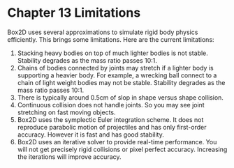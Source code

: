 # Chapter 13 Limitations

Box2D uses several approximations to simulate rigid body physics efficiently. This brings some limitations.
Here are the current limitations:

1. Stacking heavy bodies on top of much lighter bodies is not stable. Stability degrades as the mass ratio passes 10:1.
1. Chains of bodies connected by joints may stretch if a lighter body is supporting a heavier body. For example, a wrecking ball connect to a chain of light weight bodies may not be stable. Stability degrades as the mass ratio passes 10:1.
1. There is typically around 0.5cm of slop in shape versus shape collision.
1. Continuous collision does not handle joints. So you may see joint stretching on fast moving objects.
1. Box2D uses the symplectic Euler integration scheme. It does not reproduce parabolic motion of projectiles and has only first-order accuracy. However it is fast and has good stability.
1. Box2D uses an iterative solver to provide real-time performance. You will not get precisely rigid collisions or pixel perfect accuracy. Increasing the iterations will improve accuracy.